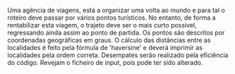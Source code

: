 Uma agência de viagens, está a organizar uma volta ao mundo e para tal o roteiro deve passar por vários pontos turísticos. No entanto, de forma a rentabilizar esta viagem, o trajeto deve ser o mais curto possível, regressando ainda assim ao ponto de partida. Os pontos são descritos por coordenadas geográficas em graus. O cálculo das distâncias entre as localidades é feito pela fórmula de 'haversine' e deverá imprimir as localidades pela ordem correta. Desempates serão realizado pela eficiência do código. Revejam o ficheiro de input, pois pode ter sido alterado.

